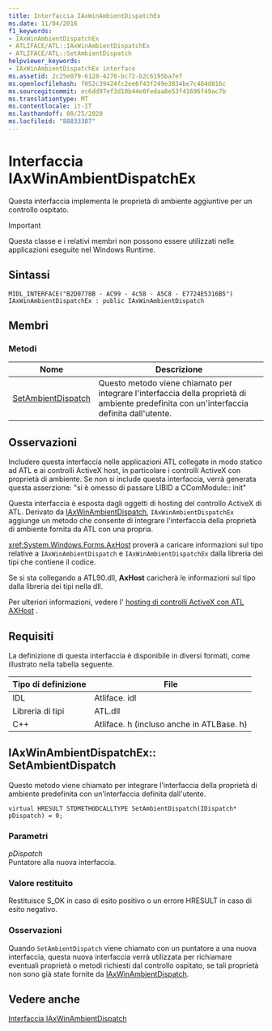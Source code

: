 ```yaml
---
title: Interfaccia IAxWinAmbientDispatchEx
ms.date: 11/04/2016
f1_keywords:
- IAxWinAmbientDispatchEx
- ATLIFACE/ATL::IAxWinAmbientDispatchEx
- ATLIFACE/ATL::SetAmbientDispatch
helpviewer_keywords:
- IAxWinAmbientDispatchEx interface
ms.assetid: 2c25e079-6128-4278-bc72-b2c6195ba7ef
ms.openlocfilehash: f052c39424fc2ee6f43f249e3034be7c464d016c
ms.sourcegitcommit: ec6dd97ef3d10b44e0fedaa8e53f41696f49ac7b
ms.translationtype: MT
ms.contentlocale: it-IT
ms.lasthandoff: 08/25/2020
ms.locfileid: "88833387"
---
```

# <a name="iaxwinambientdispatchex-interface"></a>Interfaccia IAxWinAmbientDispatchEx

Questa interfaccia implementa le proprietà di ambiente aggiuntive per un controllo ospitato.

> [!IMPORTANT]
> Questa classe e i relativi membri non possono essere utilizzati nelle applicazioni eseguite nel Windows Runtime.

## <a name="syntax"></a>Sintassi

```
MIDL_INTERFACE("B2D0778B - AC99 - 4c58 - A5C8 - E7724E5316B5") IAxWinAmbientDispatchEx : public IAxWinAmbientDispatch
```

## <a name="members"></a>Membri

### <a name="methods"></a>Metodi

|Nome|Descrizione|
|-|-|
|[SetAmbientDispatch](#setambientdispatch)|Questo metodo viene chiamato per integrare l'interfaccia della proprietà di ambiente predefinita con un'interfaccia definita dall'utente.|

## <a name="remarks"></a>Osservazioni

Includere questa interfaccia nelle applicazioni ATL collegate in modo statico ad ATL e ai controlli ActiveX host, in particolare i controlli ActiveX con proprietà di ambiente. Se non si include questa interfaccia, verrà generata questa asserzione: "si è omesso di passare LIBID a CComModule:: init"

Questa interfaccia è esposta dagli oggetti di hosting del controllo ActiveX di ATL. Derivato da [IAxWinAmbientDispatch](../../atl/reference/iaxwinambientdispatch-interface.md), `IAxWinAmbientDispatchEx` aggiunge un metodo che consente di integrare l'interfaccia della proprietà di ambiente fornita da ATL con una propria.

<xref:System.Windows.Forms.AxHost> proverà a caricare informazioni sul tipo relative a `IAxWinAmbientDispatch` e `IAxWinAmbientDispatchEx` dalla libreria dei tipi che contiene il codice.

Se si sta collegando a ATL90.dll, **AxHost** caricherà le informazioni sul tipo dalla libreria dei tipi nella dll.

Per ulteriori informazioni, vedere l' [hosting di controlli ActiveX con ATL AXHost](../../atl/hosting-activex-controls-using-atl-axhost.md) .

## <a name="requirements"></a>Requisiti

La definizione di questa interfaccia è disponibile in diversi formati, come illustrato nella tabella seguente.

|Tipo di definizione|File|
|---------------------|----------|
|IDL|Atliface. idl|
|Libreria di tipi|ATL.dll|
|C++|Atliface. h (incluso anche in ATLBase. h)|

## <a name="iaxwinambientdispatchexsetambientdispatch"></a><a name="setambientdispatch"></a> IAxWinAmbientDispatchEx:: SetAmbientDispatch

Questo metodo viene chiamato per integrare l'interfaccia della proprietà di ambiente predefinita con un'interfaccia definita dall'utente.

```
virtual HRESULT STDMETHODCALLTYPE SetAmbientDispatch(IDispatch* pDispatch) = 0;
```

### <a name="parameters"></a>Parametri

*pDispatch*<br/>
Puntatore alla nuova interfaccia.

### <a name="return-value"></a>Valore restituito

Restituisce S_OK in caso di esito positivo o un errore HRESULT in caso di esito negativo.

### <a name="remarks"></a>Osservazioni

Quando `SetAmbientDispatch` viene chiamato con un puntatore a una nuova interfaccia, questa nuova interfaccia verrà utilizzata per richiamare eventuali proprietà o metodi richiesti dal controllo ospitato, se tali proprietà non sono già state fornite da [IAxWinAmbientDispatch](../../atl/reference/iaxwinambientdispatch-interface.md).

## <a name="see-also"></a>Vedere anche

[Interfaccia IAxWinAmbientDispatch](../../atl/reference/iaxwinambientdispatch-interface.md)
